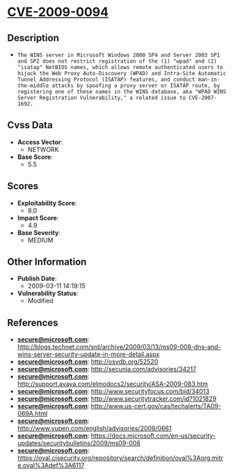
# [CVE-2009-0094](http://blogs.technet.com/srd/archive/2009/03/13/ms09-008-dns-and-wins-server-security-update-in-more-detail.aspx)

## Description

- `The WINS server in Microsoft Windows 2000 SP4 and Server 2003 SP1 and SP2 does not restrict registration of the (1) "wpad" and (2) "isatap" NetBIOS names, which allows remote authenticated users to hijack the Web Proxy Auto-Discovery (WPAD) and Intra-Site Automatic Tunnel Addressing Protocol (ISATAP) features, and conduct man-in-the-middle attacks by spoofing a proxy server or ISATAP route, by registering one of these names in the WINS database, aka "WPAD WINS Server Registration Vulnerability," a related issue to CVE-2007-1692.`

## Cvss Data

- **Access Vector**:
  - NETWORK
- **Base Score**:
  - 5.5

## Scores

- **Exploitability Score**:
  - 8.0
- **Impact Score**:
  - 4.9
- **Base Severity**:
  - MEDIUM

## Other Information

- **Publish Date**:
  - 2009-03-11 14:19:15
- **Vulnerability Status**:
  - Modified

## References

- **secure@microsoft.com**: http://blogs.technet.com/srd/archive/2009/03/13/ms09-008-dns-and-wins-server-security-update-in-more-detail.aspx
- **secure@microsoft.com**: http://osvdb.org/52520
- **secure@microsoft.com**: http://secunia.com/advisories/34217
- **secure@microsoft.com**: http://support.avaya.com/elmodocs2/security/ASA-2009-083.htm
- **secure@microsoft.com**: http://www.securityfocus.com/bid/34013
- **secure@microsoft.com**: http://www.securitytracker.com/id?1021829
- **secure@microsoft.com**: http://www.us-cert.gov/cas/techalerts/TA09-069A.html
- **secure@microsoft.com**: http://www.vupen.com/english/advisories/2009/0661
- **secure@microsoft.com**: https://docs.microsoft.com/en-us/security-updates/securitybulletins/2009/ms09-008
- **secure@microsoft.com**: https://oval.cisecurity.org/repository/search/definition/oval%3Aorg.mitre.oval%3Adef%3A6117
